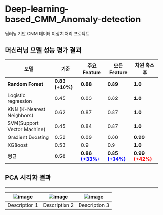 # Deep-learning-based_CMM_Anomaly-detection
딥러닝 기반 CMM 데이터 이상치 처리 프로젝트

## 머신러닝 모델 성능 평가 결과
| 모델 | 기준 | 주요 Feature | 모든 Feature | 차원 축소 후 |
|------|-----|--------------|--------------|--------------|
| <strong>Random Forest</strong> | <strong>0.83 (+10%)</strong> | <strong>0.88</strong> | <strong>0.89</strong> | <strong>1.0</strong> |
| Logistic regression | 0.45 | 0.83 | 0.82 | <strong>1.0</strong> |
| KNN (K-Nearest Neighbors) | 0.62 | 0.87 | 0.87 | <strong>1.0</strong> |
| SVM(Support Vector Machine) | 0.45 | 0.84 | 0.87 | <strong>1.0</strong> |
| Gradient Boosting | 0.52 | 0.89 | 0.88 | <strong>0.99</strong> |
| XGBoost | 0.53 | 0.9 | 0.9 | <strong>1.0</strong> |
| <strong>평균</strong> | <strong>0.58</strong> | <strong>0.86 <span style="color:blue;">(+33%)</span></strong> | <strong>0.85 <span style="color:blue;">(+34%)</span></strong> | <strong>0.99 <span style="color:red;">(+42%)</span></strong> |





## PCA 시각화 결과
-----
| ![image](https://github.com/Prcnsi/Deep-learning-based_CMM_Defect-detection/assets/86015194/7a87a33f-094a-430e-b931-3c93f040561a)| ![image](https://github.com/Prcnsi/Deep-learning-based_CMM_Defect-detection/assets/86015194/32dec6cc-f670-4be6-9064-065ef208b914) | ![image](https://github.com/Prcnsi/Deep-learning-based_CMM_Defect-detection/assets/86015194/0a1dbe9a-7515-4056-a91d-e7cbbfbf476b) |
|:-----------------------------------:|:-----------------------------------:|:-----------------------------------:|
| Description 1                      | Description 2                      | Description 3                      |
